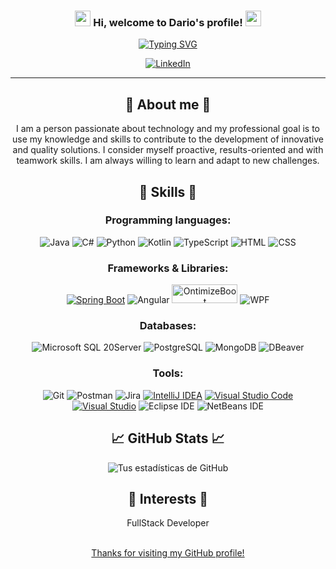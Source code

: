 <h3 align="center">
  <img src="https://media.giphy.com/media/hvRJCLFzcasrR4ia7z/giphy.gif" width="25">
    Hi, welcome to Dario's profile!
  <img src="https://media.giphy.com/media/hvRJCLFzcasrR4ia7z/giphy.gif" width="25">
</h3>
<p align="center"> 
  <a href="https://git.io/typing-svg"><img src="https://readme-typing-svg.herokuapp.com?font=Fira+Code&pause=1000&color=11AAFF&center=true&vCenter=true&random=false&width=445&lines=Hi%2C+welcome+to+my+GitHub+page!;I+am+Dario+Rigueira;I+am+a+FullStack+developer;You+can+contact+me+here+below!" alt="Typing SVG" /></a>
</p>
<div align="center"> 

[![LinkedIn](https://img.shields.io/badge/-LinkedIn-gray?style=flat&logo=linkedin&logoColor=white&labelColor=blue)](https://www.linkedin.com/in/dariorm/)
</div>

---
<div align="center">



## 💭 About me 💭

I am a person passionate about technology and my professional goal is to use my knowledge and skills to contribute to the development of innovative and quality solutions. I consider myself proactive, results-oriented and with teamwork skills. I am always willing to learn and adapt to new challenges.
 

## 🚀 Skills 🚀
 
### **Programming languages**:

  ![Java](https://img.shields.io/badge/Java-red?style=for-the-badge&logo=oracle&logoColor=white)
  ![C#](https://img.shields.io/badge/C%20SHARP-323330?style=for-the-badge&logo=Csharp&logoColor=F7DF1E)
  ![Python](https://img.shields.io/badge/Python-3776AB?style=for-the-badge&logo=python&logoColor=white)
  ![Kotlin](https://img.shields.io/badge/Kotlin-674DC5?style=for-the-badge&logo=kotlin&logoColor=white)
  ![TypeScript](https://img.shields.io/badge/TypeScript-007ACC?style=for-the-badge&logo=typescript&logoColor=white)
  ![HTML](https://img.shields.io/badge/HTML-E34F26?style=for-the-badge&logo=html5&logoColor=white)
  ![CSS](https://img.shields.io/badge/CSS-1572B6?style=for-the-badge&logo=css3&logoColor=white)

### **Frameworks & Libraries**:

  [![Spring Boot](https://img.shields.io/badge/Spring_Boot-6DB33F?style=for-the-badge&logo=spring-boot&logoColor=white)](https://spring.io/projects/spring-boot)
  ![Angular](https://img.shields.io/badge/Angular-DD0031?style=for-the-badge&logo=angular&logoColor=white)
  [<img src="https://www.ontimize.com/xwiki/bin/download/Ontimize+Training/WebHome/ontimize-logo.png" alt="OntimizeBoot" height="30" width="105">](https://ontimize.github.io/docs/v3/)
  ![WPF](https://img.shields.io/badge/WPF-178600?style=for-the-badge&logo=microsoft&logoColor=white)
  
### **Databases**:

  ![Microsoft SQL 20Server](https://img.shields.io/badge/Microsoft%20SQL%20Server-4479A1?style=for-the-badge&logo=microsoftsqlserver&logoColor=white)
  ![PostgreSQL](https://img.shields.io/badge/PostgreSQL-316192?style=for-the-badge&logo=postgresql&logoColor=white)
  ![MongoDB](https://img.shields.io/badge/MongoDB-4EA94B?style=for-the-badge&logo=mongodb&logoColor=white)
  ![DBeaver](https://img.shields.io/badge/DBeaver-372923?style=for-the-badge&logo=dbeaver&logoColor=white)

### **Tools**:

  ![Git](https://img.shields.io/badge/Git-F05032?style=for-the-badge&logo=git&logoColor=white)
  ![Postman](https://img.shields.io/badge/Postman-FF6C37?style=for-the-badge&logo=postman&logoColor=white)
  ![Jira](https://img.shields.io/badge/Jira-0052CC?style=for-the-badge&logo=jira&logoColor=white)
  [![IntelliJ IDEA](https://img.shields.io/badge/IntelliJ_IDEA-000000?style=for-the-badge&logo=intellij-idea&logoColor=white)](https://www.jetbrains.com/idea/)
  [![Visual Studio Code](https://img.shields.io/badge/Visual_Studio_Code-007ACC?style=for-the-badge&logo=visual-studio-code&logoColor=white)](https://code.visualstudio.com/) 
  [![Visual Studio](https://img.shields.io/badge/Visual_Studio-674DC5?style=for-the-badge&logo=visual-studio&logoColor=white)](https://visualstudio.microsoft.com/es/) 
  ![Eclipse IDE](https://img.shields.io/badge/Eclipse-2C2255?style=for-the-badge&logo=eclipse&logoColor=white)
  ![NetBeans IDE](https://img.shields.io/badge/NetBeans-e31f5b?style=for-the-badge&logo=apache%20netbeans%20ide&logoColor=white)
 

## 📈 GitHub Stats 📈
 
![Tus estadísticas de GitHub](https://github-readme-stats.vercel.app/api?username=dari0rm&show_icons=true&theme=radical)
 
 
## 🎨 Interests 🎨
 
FullStack Developer
 
<br>
<u>Thanks for visiting my GitHub profile!</u>
<br>

</div>
